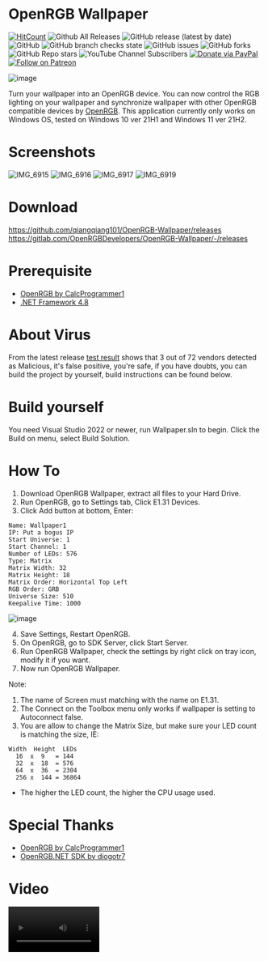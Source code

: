 # OpenRGB Wallpaper
[![HitCount](https://hits.dwyl.com/qiangqiang101/OpenRGB-Wallpaper.svg?style=flat-square&show=unique)](http://hits.dwyl.com/qiangqiang101/OpenRGB-Wallpaper)
![Github All Releases](https://img.shields.io/github/downloads/qiangqiang101/OpenRGB-Wallpaper/total.svg)
![GitHub release (latest by date)](https://img.shields.io/github/v/release/qiangqiang101/OpenRGB-Wallpaper)
![GitHub](https://img.shields.io/github/license/qiangqiang101/OpenRGB-Wallpaper)
![GitHub branch checks state](https://img.shields.io/github/checks-status/qiangqiang101/OpenRGB-Wallpaper/master)
![GitHub issues](https://img.shields.io/github/issues/qiangqiang101/OpenRGB-Wallpaper)
![GitHub forks](https://img.shields.io/github/forks/qiangqiang101/OpenRGB-Wallpaper?style=social)
![GitHub Repo stars](https://img.shields.io/github/stars/qiangqiang101/OpenRGB-Wallpaper?style=social)
![YouTube Channel Subscribers](https://img.shields.io/youtube/channel/subscribers/UCAZlasvEy1euunP1M7nwj5Q?style=social)
[![Donate via PayPal](https://img.shields.io/badge/Donate-Paypal-brightgreen)](https://paypal.me/imnotmental)
[![Follow on Patreon](https://img.shields.io/badge/Donate-Patreon-orange)](https://www.patreon.com/imnotmental)

 ![image](https://user-images.githubusercontent.com/11488961/201601205-465ca003-1300-4caa-a7e5-1897fb00119f.png)

Turn your wallpaper into an OpenRGB device. You can now control the RGB lighting on your wallpaper and synchronize wallpaper with other OpenRGB compatible devices by  [OpenRGB](https://gitlab.com/CalcProgrammer1/OpenRGB). This application currently only works on Windows OS, tested on Windows 10 ver 21H1 and Windows 11 ver 21H2.
 
# Screenshots 
![IMG_6915](https://user-images.githubusercontent.com/11488961/202174752-3ecf4780-be04-40de-9382-d5ad14732104.JPG)
![IMG_6916](https://user-images.githubusercontent.com/11488961/202174762-a31ea030-35ec-47d6-a1b7-d8cee2229893.JPG)
![IMG_6917](https://user-images.githubusercontent.com/11488961/202174765-5b2bbdfc-581e-4bf2-ab65-979c0533dd4b.JPG)
![IMG_6919](https://user-images.githubusercontent.com/11488961/202174769-6164a88d-039d-4922-a501-51649a4a2da6.JPG)

# Download
https://github.com/qiangqiang101/OpenRGB-Wallpaper/releases  
https://gitlab.com/OpenRGBDevelopers/OpenRGB-Wallpaper/-/releases

# Prerequisite
- [OpenRGB by CalcProgrammer1](https://gitlab.com/CalcProgrammer1/OpenRGB)
- [.NET Framework 4.8](https://dotnet.microsoft.com/en-us/download/dotnet-framework/net48)

# About Virus
From the latest release [test result](https://www.virustotal.com/gui/file/997f71f0c5fef3c339f841eb606e7c8986e08ee99fbe649504564c86c14a9313/detection) shows that 3 out of 72 vendors detected as Malicious, it's false positive, you're safe, if you have doubts, you can build the project by yourself, build instructions can be found below.

# Build yourself
You need Visual Studio 2022 or newer, run Wallpaper.sln to begin. Click the Build on menu, select Build Solution.

# How To
1. Download OpenRGB Wallpaper, extract all files to your Hard Drive.
2. Run OpenRGB, go to Settings tab, Click E1.31 Devices.
3. Click Add button at bottom, Enter:
```
Name: Wallpaper1
IP: Put a bogus IP
Start Universe: 1
Start Channel: 1
Number of LEDs: 576
Type: Matrix
Matrix Width: 32
Matrix Height: 18
Matrix Order: Horizontal Top Left
RGB Order: GRB
Universe Size: 510
Keepalive Time: 1000
```
![image](https://user-images.githubusercontent.com/11488961/201520080-4f8fc71e-c041-4509-87f4-c31f5819d11f.png)

4. Save Settings, Restart OpenRGB.
5. On OpenRGB, go to SDK Server, click Start Server.
6. Run OpenRGB Wallpaper, check the settings by right click on tray icon, modify it if you want.
7. Now run OpenRGB Wallpaper.

Note: 
1. The name of Screen must matching with the name on E1.31.
2. The Connect on the Toolbox menu only works if wallpaper is setting to Autoconnect false.
3. You are allow to change the Matrix Size, but make sure your LED count is matching the size, IE: 
```
Width  Height  LEDs
  16  x  9   = 144
  32  x  18  = 576
  64  x  36  = 2304
  256 x  144 = 36864
```
* The higher the LED count, the higher the CPU usage used.

# Special Thanks
- [OpenRGB by CalcProgrammer1](https://gitlab.com/CalcProgrammer1/OpenRGB)
- [OpenRGB.NET SDK by diogotr7](https://github.com/diogotr7/OpenRGB.NET)

# Video
<video src='https://user-images.githubusercontent.com/11488961/202005200-335f0e59-1bc4-46fa-bd34-ecd81395707b.mov' width=180 />
<video src='https://user-images.githubusercontent.com/11488961/202003013-ad6310d6-2cd6-4228-b41c-40690122471a.mov' width=180 />
